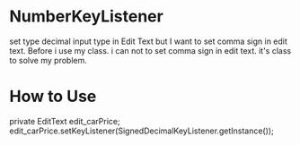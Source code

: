 # NumberKeyListener
set type decimal input type in Edit Text but I want to set comma sign in edit text. Before i use my class. i can not to set comma sign in edit text. it's class to solve my problem.

<h1>How to Use</h1>
<p>private EditText edit_carPrice; </br>
edit_carPrice.setKeyListener(SignedDecimalKeyListener.getInstance());</p>
